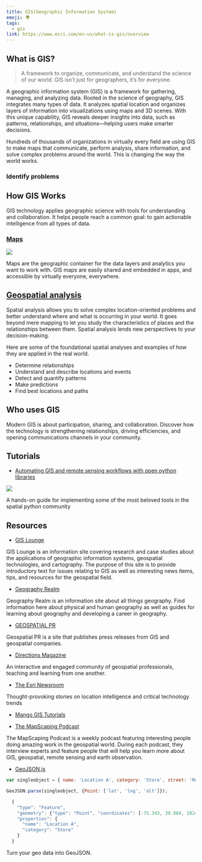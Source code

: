 ```yaml
---
title: GIS(Geographic Information System)
emoji: 🌍
tags:
  - gis
link: https://www.esri.com/en-us/what-is-gis/overview
---
```


## What is GIS?

> A framework to organize, communicate, and understand the science of our world. GIS isn’t just for geographers, it’s for everyone.

A geographic information system (GIS) is a framework for gathering, managing, and analyzing data. Rooted in the science of geography, GIS integrates many types of data. It analyzes spatial location and organizes layers of information into visualizations using maps and 3D scenes. ​With this unique capability, GIS reveals deeper insights into data, such as patterns, relationships, and situations—helping users make smarter decisions.

Hundreds of thousands of organizations in virtually every field are using GIS to make maps that communicate, perform analysis, share information, and solve complex problems around the world. This is changing the way the world works.

### Identify problems

## How GIS Works

GIS technology applies geographic science with tools for understanding and collaboration. It helps people reach a common goal: to gain actionable intelligence from all types of data.

### [Maps](https://learn.arcgis.com/en/arcgis-book/chapter2/)

![](https://www.esri.com/content/dam/esrisites/en-us/arcgis/what-is-gis/images/overview-how-maps.png)

Maps are the geographic container for the data layers and analytics you want to work with. GIS maps are easily shared and embedded in apps, and accessible by virtually everyone, everywhere.

## [Geospatial analysis](https://learn.arcgis.com/en/arcgis-book/chapter5/)

Spatial analysis allows you to solve complex location-oriented problems and better understand where and what is occurring in your world. It goes beyond mere mapping to let you study the characteristics of places and the relationships between them. Spatial analysis lends new perspectives to your decision-making.

Here are some of the foundational spatial analyses and examples of how they are applied in the real world.

- Determine relationships
- Understand and describe locations and events
- Detect and quantify patterns
- Make predictions
- Find best locations and paths

## Who uses GIS

Modern GIS is about participation, sharing, and collaboration. Discover how the technology is strengthening relationships, driving efficiencies, and opening communications channels in your community.

## Tutorials

- [Automating GIS and remote sensing workflows with open python libraries](https://towardsdatascience.com/automating-gis-and-remote-sensing-workflows-with-open-python-libraries-e71dd6b049ee)

![](https://cdn-images-1.medium.com/fit/t/1600/480/1*8Lw11QZOFqw5kH-LAL8bYw.gif)

A hands-on guide for implementing some of the most beloved tools in the spatial python community

## Resources

- [GIS Lounge](https://www.gislounge.com/)

GIS Lounge is an information site covering research and case studies about the applications of geographic information systems, geospatial technologies, and cartography. The purpose of this site is to provide introductory text for issues relating to GIS as well as interesting news items, tips, and resources for the geospatial field.

- [Geography Realm](https://www.geographyrealm.com/)

Geography Realm is an information site about all things geography. Find information here about physical and human geography as well as guides for learning about geography and developing a career in geography.

- [GEOSPATIAL PR](https://www.geospatialpr.com/)

Geospatial PR is a site that publishes press releases from GIS and geospatial companies.

- [Directions Magazine](https://www.directionsmag.com/)

An interactive and engaged community of geospatial professionals, teaching and learning from one another.

- [The Esri Newsroom](https://www.esri.com/about/newsroom/overview/)

Thought-provoking stories on location intelligence and critical technology trends

- [Mango GIS Tutorials](https://mangomap.com/what-is-gis)

- [The MapScaping Podcast](https://mapscaping.com/)

The MapScaping Podcast is a weekly podcast featuring interesting people doing amazing work in the geospatial world. During each podcast, they interview experts and feature people that will help you learn more about GIS, geospatial, remote sensing and earth observation.

- [GeoJSON.js](https://github.com/caseycesari/GeoJSON.js)

```js
var singleobject = { name: 'Location A', category: 'Store', street: 'Market', lat: 39.984, lng: -75.343, alt: 1024.76 }

GeoJSON.parse(singleobject, {Point: ['lat', 'lng', 'alt']});

  {
    "type": "Feature",
    "geometry": {"type": "Point", "coordinates": [-75.343, 39.984, 1024.76]},
    "properties": {
      "name": "Location A",
      "category": "Store"
    }
  }
```

Turn your geo data into GeoJSON.
